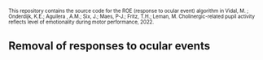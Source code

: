 <sup><sub>This repository contains the source code for the ROE (response to ocular event) algorithm in 
Vidal, M. ; Onderdijk, K.E.; Aguilera , A.M.; Six, J.; Maes, P-J.; Fritz, T.H.; Leman, M. Cholinergic-related pupil activity reflects level of emotionality during motor performance, 2022.

## Removal of responses to ocular events

